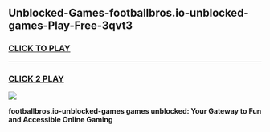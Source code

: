 
## Unblocked-Games-footballbros.io-unblocked-games-Play-Free-3qvt3
<h3>
<a href="https://premium76.site?title=footballbros.io-unblocked-games&ref=24M">CLICK TO PLAY</a></h3>
<hr>

<h3>
<a href="https://premium76.site?title=footballbros.io-unblocked-games&ref=24M">CLICK 2 PLAY</a>
  
</h3>

<a href="https://premium76.site?title=footballbros.io-unblocked-games&ref=24M"><img src="https://clearcache.store/games.png"></a>


**footballbros.io-unblocked-games games unblocked: Your Gateway to Fun and Accessible Online Gaming**
